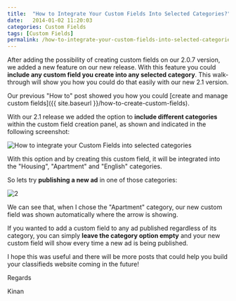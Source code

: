 ```yaml
---
title:  "How to Integrate Your Custom Fields Into Selected Categories?"
date:   2014-01-02 11:20:03
categories: Custom Fields
tags: [Custom Fields]
permalink: /how-to-integrate-your-custom-fields-into-selected-categories/
---
```

After adding the possibility of creating custom fields on our 2.0.7 version, we added a new feature on our new release. With this feature you could **include any custom field you create into any selected category**. This walk-through will show you how you could do that easily with our new 2.1 version.

Our previous "How to" post showed you how you could [create and manage custom fields]({{ site.baseurl }}/how-to-create-custom-fields).

With our 2.1 release we added the option to **include different categories** within the custom field creation panel, as shown and indicated in the following screenshot:

![How to integrate your Custom Fields into selected categories](//open-classifieds.com/wp-content/uploads/2014/01/How-to-integrate-your-Custom-Fields-into-selected-categories.png)

With this option and by creating this custom field, it will be integrated into the "Housing", "Apartment" and "English" categories.

So lets try **publishing a new ad** in one of those categories:

![2](//open-classifieds.com/wp-content/uploads/2014/01/2.png)

We can see that, when I chose the "Apartment" category, our new custom field was shown automatically where the arrow is showing.

If you wanted to add a custom field to any ad published regardless of its category, you can simply **leave the category option empty** and your new custom field will show every time a new ad is being published.

I hope this was useful and there will be more posts that could help you build your classifieds website coming in the future!

Regards

Kinan

